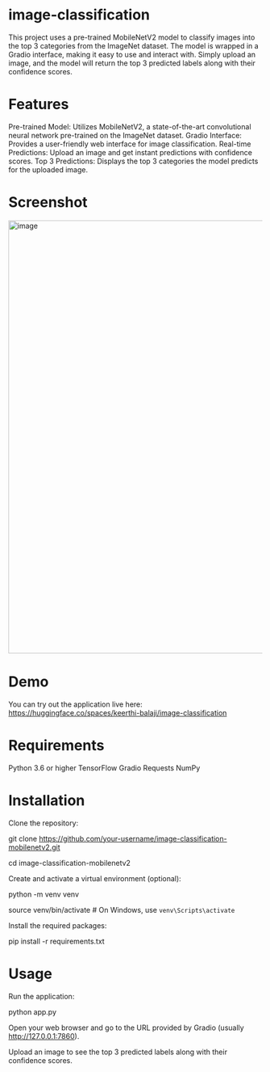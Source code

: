 # image-classification

This project uses a pre-trained MobileNetV2 model to classify images into the top 3 categories from the ImageNet dataset. The model is wrapped in a Gradio interface, making it easy to use and interact with. Simply upload an image, and the model will return the top 3 predicted labels along with their confidence scores.

# Features

Pre-trained Model: Utilizes MobileNetV2, a state-of-the-art convolutional neural network pre-trained on the ImageNet dataset.
Gradio Interface: Provides a user-friendly web interface for image classification.
Real-time Predictions: Upload an image and get instant predictions with confidence scores.
Top 3 Predictions: Displays the top 3 categories the model predicts for the uploaded image.

# Screenshot

<img width="857" alt="image" src="https://github.com/user-attachments/assets/b6afb538-7759-4a2a-9148-2b572cb3033f">

# Demo

You can try out the application live here: https://huggingface.co/spaces/keerthi-balaji/image-classification

# Requirements

Python 3.6 or higher
TensorFlow
Gradio
Requests
NumPy

# Installation

Clone the repository: 

git clone https://github.com/your-username/image-classification-mobilenetv2.git

cd image-classification-mobilenetv2


Create and activate a virtual environment (optional): 

python -m venv venv

source venv/bin/activate  # On Windows, use `venv\Scripts\activate`

Install the required packages: 

pip install -r requirements.txt


# Usage

Run the application: 


python app.py

Open your web browser and go to the URL provided by Gradio (usually http://127.0.0.1:7860).

Upload an image to see the top 3 predicted labels along with their confidence scores.
